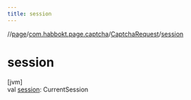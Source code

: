 ```yaml
---
title: session
---
```

//[page](../../../index.html)/[com.habbokt.page.captcha](../index.html)/[CaptchaRequest](index.html)/[session](session.html)



# session



[jvm]\
val [session](session.html): CurrentSession




